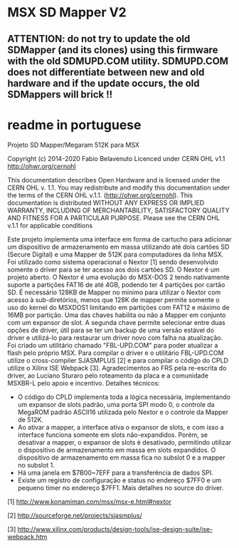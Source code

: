 # MSX SD Mapper V2

## ATTENTION: do not try to update the old SDMapper (and its clones) using this firmware with the old SDMUPD.COM utility. SDMUPD.COM does not differentiate between new and old hardware and if the update occurs, the old SDMappers will brick !!

# readme in portuguese

Projeto SD Mapper/Megaram 512K para MSX

Copyright (c) 2014-2020
Fabio Belavenuto
Licenced under
CERN OHL v1.1
http://ohwr.org/cernohl

This documentation describes Open Hardware and is licensed under the CERN OHL v. 1.1.
You may redistribute and modify this documentation under the terms of the
CERN OHL v.1.1. (http://ohwr.org/cernohl). This documentation is distributed
WITHOUT ANY EXPRESS OR IMPLIED WARRANTY, INCLUDING OF MERCHANTABILITY,
SATISFACTORY QUALITY AND FITNESS FOR A PARTICULAR PURPOSE.
Please see the CERN OHL v.1.1 for applicable conditions


  Este projeto implementa uma interface em forma de cartucho para adicionar um
dispositivo de armazenamento em massa utilizando até dois cartões SD (Secure
Digital) e uma Mapper de 512K para computadores da linha MSX.
  Foi utilizado como sistema operacional o Nextor [1] sendo desenvolvido somente
o driver para se ter acesso aos dois cartões SD. O Nextor é um projeto aberto.
  O Nextor é uma evolução do MSX-DOS 2 tendo nativamente suporte a partições FAT16
de até 4GB, podendo ter 4 partições por cartão SD. É necessário 128KB de Mapper no
mínimo para utilizar o Nextor com acesso à sub-diretórios, menos que 128K de mapper
permite somente o uso do kernel do MSXDOS1 limitando em partições com FAT12 e
máximo de 16MB por partição.
  Uma das chaves habilita ou não a Mapper em conjunto com um expansor de slot. A
segunda chave permite selecionar entre duas opções de driver, útil para se ter um
backup de uma versão estável do driver e utilizá-lo para restaurar um driver novo
com falha na atualização.
  Foi criado um utilitário chamado "FBL-UPD.COM" para poder atualizar a flash pelo
próprio MSX.
  Para compilar o driver e o utilitário FBL-UPD.COM utilize o cross-compiler
SJASMPLUS [2] e para compilar o código do CPLD utilize o Xilinx ISE Webpack [3].
  Agradecimentos ao FRS pela re-escrita do driver, ao Luciano Sturaro pelo 
roteamento da placa e a comunidade MSXBR-L pelo apoio e incentivo.
  Detalhes técnicos:
  - O código do CPLD implementa toda a lógica necessária, implementando um expansor
    de slots padrão, uma porta SPI modo 0, o controle da MegaROM padrão ASCII16
    utilizada pelo Nextor e o controle da Mapper de 512K.
  - Ao ativar a mapper, a interface ativa o expansor de slots, e com isso a
    interface funciona somente em slots não-expandidos. Porém, se desativar a
    mapper, o expansor de slots é desativado, permitindo utilizar o dispositivo
    de armazenamento em massa em slots expandidos. O dispositivo de armazenamento
    em massa fica no subslot 0 e a mapper no subslot 1.
  - Há uma janela em $7B00~7EFF para a transferência de dados SPI.
  - Existe um registro de configuração e status no endereço $7FF0 e um pequeno timer
    no endereço $7FF1. Mais detalhes no source do driver.


[1] http://www.konamiman.com/msx/msx-e.html#nextor

[2] http://sourceforge.net/projects/sjasmplus/

[3] http://www.xilinx.com/products/design-tools/ise-design-suite/ise-webpack.htm
